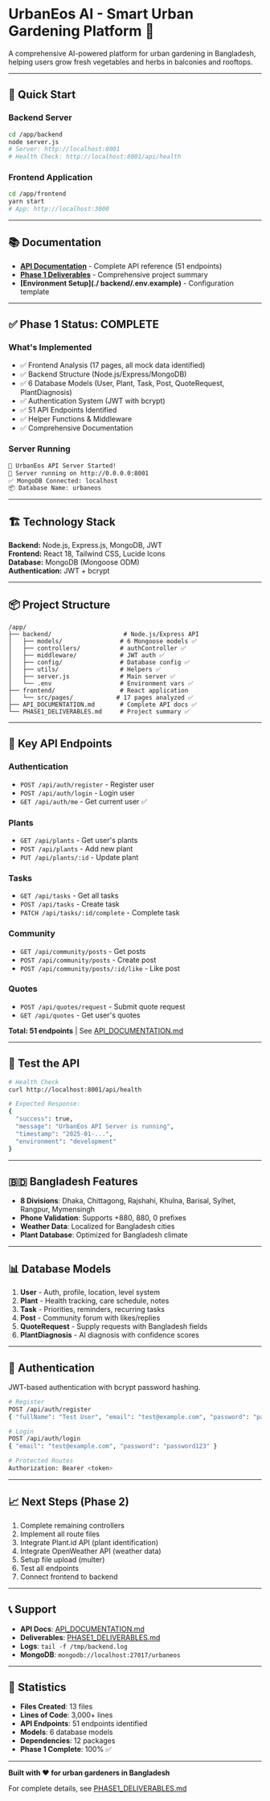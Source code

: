 # UrbanEos AI - Smart Urban Gardening Platform 🌱

A comprehensive AI-powered platform for urban gardening in Bangladesh, helping users grow fresh vegetables and herbs in balconies and rooftops.

---

## 🚀 Quick Start

### Backend Server
```bash
cd /app/backend
node server.js
# Server: http://localhost:8001
# Health Check: http://localhost:8001/api/health
```

### Frontend Application
```bash
cd /app/frontend  
yarn start
# App: http://localhost:3000
```

---

## 📚 Documentation

- **[API Documentation](./backend/API_DOCUMENTATION.md)** - Complete API reference (51 endpoints)
- **[Phase 1 Deliverables](./PHASE1_DELIVERABLES.md)** - Comprehensive project summary
- **[Environment Setup](./ backend/.env.example)** - Configuration template

---

## ✅ Phase 1 Status: COMPLETE

### What's Implemented
- ✅ Frontend Analysis (17 pages, all mock data identified)
- ✅ Backend Structure (Node.js/Express/MongoDB)
- ✅ 6 Database Models (User, Plant, Task, Post, QuoteRequest, PlantDiagnosis)
- ✅ Authentication System (JWT with bcrypt)
- ✅ 51 API Endpoints Identified
- ✅ Helper Functions & Middleware
- ✅ Comprehensive Documentation

### Server Running
```bash
🚀 UrbanEos API Server Started!
📡 Server running on http://0.0.0.0:8001
✅ MongoDB Connected: localhost
📦 Database Name: urbaneos
```

---

## 🏗️ Technology Stack

**Backend:** Node.js, Express.js, MongoDB, JWT  
**Frontend:** React 18, Tailwind CSS, Lucide Icons  
**Database:** MongoDB (Mongoose ODM)  
**Authentication:** JWT + bcrypt

---

## 📦 Project Structure

```
/app/
├── backend/                    # Node.js/Express API
│   ├── models/                # 6 Mongoose models ✅
│   ├── controllers/           # authController ✅
│   ├── middleware/            # JWT auth ✅
│   ├── config/                # Database config ✅
│   ├── utils/                 # Helpers ✅
│   ├── server.js              # Main server ✅
│   └── .env                   # Environment vars ✅
├── frontend/                  # React application
│   └── src/pages/            # 17 pages analyzed ✅
├── API_DOCUMENTATION.md       # Complete API docs ✅
└── PHASE1_DELIVERABLES.md     # Project summary ✅
```

---

## 🔗 Key API Endpoints

### Authentication
- `POST /api/auth/register` - Register user
- `POST /api/auth/login` - Login user
- `GET /api/auth/me` - Get current user ✅

### Plants
- `GET /api/plants` - Get user's plants
- `POST /api/plants` - Add new plant
- `PUT /api/plants/:id` - Update plant

### Tasks
- `GET /api/tasks` - Get all tasks
- `POST /api/tasks` - Create task
- `PATCH /api/tasks/:id/complete` - Complete task

### Community
- `GET /api/community/posts` - Get posts
- `POST /api/community/posts` - Create post
- `POST /api/community/posts/:id/like` - Like post

### Quotes
- `POST /api/quotes/request` - Submit quote request
- `GET /api/quotes` - Get user's quotes

**Total: 51 endpoints** | See [API_DOCUMENTATION.md](./backend/API_DOCUMENTATION.md)

---

## 🧪 Test the API

```bash
# Health Check
curl http://localhost:8001/api/health

# Expected Response:
{
  "success": true,
  "message": "UrbanEos API Server is running",
  "timestamp": "2025-01-...",
  "environment": "development"
}
```

---

## 🇧🇩 Bangladesh Features

- **8 Divisions**: Dhaka, Chittagong, Rajshahi, Khulna, Barisal, Sylhet, Rangpur, Mymensingh
- **Phone Validation**: Supports +880, 880, 0 prefixes
- **Weather Data**: Localized for Bangladesh cities
- **Plant Database**: Optimized for Bangladesh climate

---

## 📊 Database Models

1. **User** - Auth, profile, location, level system
2. **Plant** - Health tracking, care schedule, notes
3. **Task** - Priorities, reminders, recurring tasks
4. **Post** - Community forum with likes/replies
5. **QuoteRequest** - Supply requests with Bangladesh fields
6. **PlantDiagnosis** - AI diagnosis with confidence scores

---

## 🔐 Authentication

JWT-based authentication with bcrypt password hashing.

```bash
# Register
POST /api/auth/register
{ "fullName": "Test User", "email": "test@example.com", "password": "password123" }

# Login
POST /api/auth/login
{ "email": "test@example.com", "password": "password123" }

# Protected Routes
Authorization: Bearer <token>
```

---

## 📈 Next Steps (Phase 2)

1. Complete remaining controllers
2. Implement all route files
3. Integrate Plant.id API (plant identification)
4. Integrate OpenWeather API (weather data)
5. Setup file upload (multer)
6. Test all endpoints
7. Connect frontend to backend

---

## 📞 Support

- **API Docs**: [API_DOCUMENTATION.md](./backend/API_DOCUMENTATION.md)
- **Deliverables**: [PHASE1_DELIVERABLES.md](./PHASE1_DELIVERABLES.md)
- **Logs**: `tail -f /tmp/backend.log`
- **MongoDB**: `mongodb://localhost:27017/urbaneos`

---

## 🎯 Statistics

- **Files Created**: 13 files
- **Lines of Code**: 3,000+ lines
- **API Endpoints**: 51 endpoints identified
- **Models**: 6 database models
- **Dependencies**: 12 packages
- **Phase 1 Complete**: 100% ✅

---

**Built with ❤️ for urban gardeners in Bangladesh**

For complete details, see [PHASE1_DELIVERABLES.md](./PHASE1_DELIVERABLES.md)

